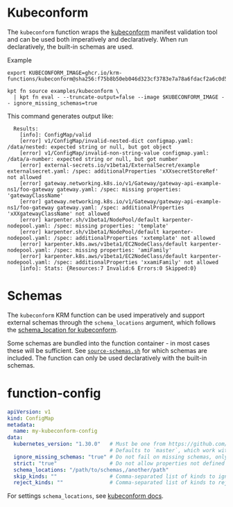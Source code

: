 # Kubeconform

The `kubeconform` function wraps the
[kubeconform](https://github.com/yannh/kubeconform) manifest
validation tool and can be used both imperatively and
declaratively. When run declaratively, the built-in schemas are used.

Example

```shell
export KUBECONFORM_IMAGE=ghcr.io/krm-functions/kubeconform@sha256:f75b8b50eb046d323cf3783e7a78a6fdacf2a6c0d5d84dadb271133774585c47

kpt fn source examples/kubeconform \
  | kpt fn eval - --truncate-output=false --image $KUBECONFORM_IMAGE -- ignore_missing_schemas=true
```

This command generates output like:

```
  Results:
    [info]: ConfigMap/valid
    [error] v1/ConfigMap/invalid-nested-dict configmap.yaml: /data/nested: expected string or null, but got object
    [error] v1/ConfigMap/invalid-non-string-value configmap.yaml: /data/a-number: expected string or null, but got number
    [error] external-secrets.io/v1beta1/ExternalSecret/example externalsecret.yaml: /spec: additionalProperties 'xXXsecretStoreRef' not allowed
    [error] gateway.networking.k8s.io/v1/Gateway/gateway-api-example-ns1/foo-gateway gateway.yaml: /spec: missing properties: 'gatewayClassName'
    [error] gateway.networking.k8s.io/v1/Gateway/gateway-api-example-ns1/foo-gateway gateway.yaml: /spec: additionalProperties 'xXXgatewayClassName' not allowed
    [error] karpenter.sh/v1beta1/NodePool/default karpenter-nodepool.yaml: /spec: missing properties: 'template'
    [error] karpenter.sh/v1beta1/NodePool/default karpenter-nodepool.yaml: /spec: additionalProperties 'xxtemplate' not allowed
    [error] karpenter.k8s.aws/v1beta1/EC2NodeClass/default karpenter-nodepool.yaml: /spec: missing properties: 'amiFamily'
    [error] karpenter.k8s.aws/v1beta1/EC2NodeClass/default karpenter-nodepool.yaml: /spec: additionalProperties 'xxamiFamily' not allowed
    [info]: Stats: {Resources:7 Invalid:6 Errors:0 Skipped:0}
```

# Schemas

The `kubeconform` KRM function can be used imperatively and support
external schemas through the `schema_locations` argument, which
follows the [schema_location for
kubeconform](https://github.com/yannh/kubeconform#overriding-schemas-location).

Some schemas are bundled into the function container - in most cases
these will be sufficient. See
[`source-schemas.sh`](scripts/source-schemas.sh) for which schemas are
included. The function can only be used declaratively with the
built-in schemas.

# function-config

```yaml
apiVersion: v1
kind: ConfigMap
metadata:
  name: my-kubeconform-config
data:
  kubernetes_version: "1.30.0"   # Must be one from https://github.com/instrumenta/kubernetes-json-schema without leading `v` e.g. `1.29.1`.
                                 # Defaults to `master`, which work with built-in schemas
  ignore_missing_schemas: "true" # Do not fail on missing schemas, only warn
  strict: "true"                 # Do not allow properties not defined in the schema
  schema_locations: "/path/to/schemas,/another/path"
  skip_kinds: ""                 # Comma-separated list of kinds to ignore in validation, e.g. 'v1/ConfigMap'
  reject_kinds: ""               # Comma-separated list of kinds to reject in validation
```

For settings `schema_locations`, see [kubeconform docs](https://github.com/yannh/kubeconform#overriding-schemas-location).
